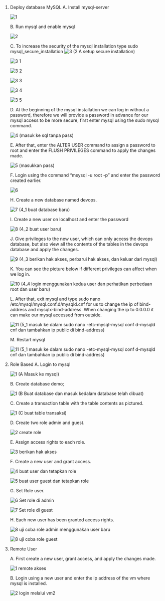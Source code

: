 1. Deploy database MySQL
   A. Install mysql-server
   
   ![1](https://github.com/user-attachments/assets/8dc6832a-0d65-45b8-933c-ea93c13050b6)

   B. Run mysql and enable mysql
   
   ![2](https://github.com/user-attachments/assets/eda65123-2bd4-4d0d-85f9-620d0bf21393)

   C. To increase the security of the mysql installation type sudo mysql_secure_installation
   ![3 (2  A setup secure installation)](https://github.com/user-attachments/assets/876953a6-8c6a-4c3b-bb4d-7a9fe172283a)

   ![3 1](https://github.com/user-attachments/assets/5aeda25d-3f28-43cc-b835-93a5a7deceff)

   ![3 2](https://github.com/user-attachments/assets/cec7f247-71a1-4970-8890-3b8f04f78ffb)

   ![3 3](https://github.com/user-attachments/assets/33697f15-7f00-4366-b76c-dc6ed3040629)

   ![3 4](https://github.com/user-attachments/assets/54420595-1423-4d9e-a742-25aaa4ffd515)

   ![3 5](https://github.com/user-attachments/assets/678b8006-d69e-4101-80d8-7d1a83ae14de)

   D. At the beginning of the mysql installation we can log in without a password, therefore we will provide a password in advance for our mysql access to be more secure, first enter mysql using the sudo mysql command.

   ![4 (masuk ke sql tanpa pass)](https://github.com/user-attachments/assets/47bb72c8-f298-42fa-b400-899aaf9f2ec6)

   E. After that, enter the ALTER USER command to assign a password to root and enter the FLUSH PRIVILEGES command to apply the changes made.
   
   ![5 (masukkan pass)](https://github.com/user-attachments/assets/144fe5a1-977a-4ce1-9fcc-162e319e0187)

   F. Login using the command “msysql -u root -p” and enter the password created earlier.

   ![6](https://github.com/user-attachments/assets/f0d8b73c-d817-4df5-8784-3950ae31eb00)

   H. Create a new database named devops.

   ![7  (4_1 buat database baru)](https://github.com/user-attachments/assets/aef6ad7f-abdd-4327-a75f-55ac395fa67c)

   I. Create a new user on localhost and enter the password

   ![8  (4_2  buat user baru)](https://github.com/user-attachments/assets/8bd593c4-93dd-4d68-ac6f-5a6af373ae74)

   J. Give privileges to the new user, which can only access the devops database, but also view all the contents of the tables in the devops database and apply the changes.

   ![9  (4_3  berikan hak akses, perbarui hak akses, dan keluar dari mysql)](https://github.com/user-attachments/assets/7bd8af01-6380-472c-94e1-2dc2c003e7a5)

   K. You can see the picture below if different privileges can affect when we log in.

   ![10  (4_4  login menggunakan kedua user dan perhatikan perbedaan root dan user baru)](https://github.com/user-attachments/assets/05fbd874-ba75-4408-97a3-31323f3c142d)

   L. After that, exit mysql and type sudo nano /etc/mysql/mysql.conf.d/mysqld.cnf for us to change the ip of bind-address and mysqlx-bind-address. When changing the ip to 0.0.0.0 it can make our mysql accessed from outside.

   ![11  (5_1  masuk ke dalam sudo nano -etc-mysql-mysql conf d-mysqld cnf dan tambahkan ip public di bind-address)](https://github.com/user-attachments/assets/1b7c4d6f-2f0f-44b7-a544-7c802c0685d2)

   M. Restart mysql

   ![11  (5_1  masuk ke dalam sudo nano -etc-mysql-mysql conf d-mysqld cnf dan tambahkan ip public di bind-address)](https://github.com/user-attachments/assets/bf1104dc-af7b-4dcf-a91f-ce2efffa26ce)

3. Role Based
   A. Login to mysql

   ![1  (A  Masuk ke mysql)](https://github.com/user-attachments/assets/b6931a13-8478-404d-bab6-859d39b78def)

   B. Create database demo;

   ![1  (B  Buat database dan masuk kedalam database telah dibuat)](https://github.com/user-attachments/assets/2f0b54ef-5d2a-4acb-9abb-cd19db5c8b34)

   C. Create a transaction table with the table contents as pictured.

   ![1  (C  buat table transaksi)](https://github.com/user-attachments/assets/a9525de8-0b4d-4c0f-871f-d214b611b667)

   D. Create two role admin and guest.

   ![2  create role](https://github.com/user-attachments/assets/33c805c5-d38c-4d03-abd2-503781148819)

   E. Assign access rights to each role.

   ![3  berikan hak akses](https://github.com/user-attachments/assets/2a8440f3-e376-4870-92a1-129702fd2742)

   F. Create a new user and grant access.

   ![4  buat user dan tetapkan role](https://github.com/user-attachments/assets/3d330d52-98a8-43a6-8484-90d62f295731)

   ![5  buat user guest dan tetapkan role](https://github.com/user-attachments/assets/037404fc-afc6-4680-b832-68783d72aac8)

   G. Set Role user.
   
   ![6  Set role di admin](https://github.com/user-attachments/assets/383ea953-6fc4-4c29-b7da-af5e1f4ce673)

   ![7  Set role di guest](https://github.com/user-attachments/assets/b8f6603f-ad7a-4e2c-bba0-226b3b00ff76)

   H. Each new user has been granted access rights.

   ![8  uji coba role admin menggunakan user baru](https://github.com/user-attachments/assets/3bea8ded-9dd3-4504-ae75-82c4a632002b)

   ![8  uji coba role guest](https://github.com/user-attachments/assets/525f2dd7-4999-4dd4-9eca-15e653d814bf)

5. Remote User

   A. First create a new user, grant access, and apply the changes made.

   ![1  remote akses](https://github.com/user-attachments/assets/ca2d5884-9625-49ab-acc6-d97531ba0f84)

   B. Login using a new user and enter the ip address of the vm where mysql is installed.

   ![2  login melalui vm2](https://github.com/user-attachments/assets/a2c6bd46-a306-4051-a8e5-0ac62240bef4)

